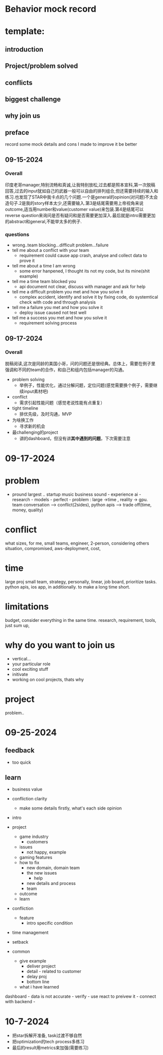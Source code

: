# Behavior mock record
# template:
## introduction

## Project/problem solved


## conflicts 

## biggest challenge

## why join us
## preface

record some mock details and cons I made to improve it be better

## 09-15-2024
### Overall
印度老哥manager,特别流畅和真诚,让我特别放松,过去都是照本宣科,第一次脱稿回答,过去的input犹如自己的武器一般可以自由的排列组合,但还需要持续的输入和练习.也发现了STAR中我卡点的几个问题.一个是general的opinion(对问题)不太会造句子.2是我的story样本太少,还需要输入.第3是结尾需要用上帝视角来说outcome,适当用number和value(customer value)来包装.第4是结尾可以reverse question来询问是否有疑问和是否需要更加深入.最后就是intro需要更加的abstract和general,不能举太多的例子.
### questions
- wrong..team blocking...difficult problem...failure
- tell me about a conflict with your team
  - requirement could cause app crash, analyse and collect data to prove it
- tell me about a time I am wrong
  - some error hanpened, I thought its not my code, but its mine(shit example)
- tell me a time team blocked you
    - api document not clear, discuss with manager and ask for help
- tell me a difficult problem you met and how you solve it
    - complex accident, identify and solve it by fixing code, do systemtical check with code and through analysis
- tell me a failure you met and how you solve it
    - deploy issue caused not test well
- tell me a success you met and how you solve it
  - requirement solving process

## 09-17-2024

### Overall
脱稿阅读,这次是同龄的美国小哥，问的问题还是很经典。总体上，需要在例子里强调和不同的team的合作，和自己和组内包括manager的沟通。

- problem solving
  - 举例子，性能优化，通过分解问题，定位问题(感觉需要换个例子，需要继续input素材吧)
- conflict
  - 需求引起性能问题（感觉老说性能有点重复）
- tight timeline
  - 排优先级，及时沟通，MVP
- 为啥换工作
  - 寻求新的机会
- 最challenging的project
  - 讲的dashboard，但没有讲**其中遇到的问题**，下次需要注意

# 09-17-2024
# problem

- pround largest .. startup music business sound - experience ai - research - models - perfect - problem : large ->time , reality -> gpu. team conversation --> conflict(2sides), python apis --> trade off(time, money, quality)
# conflict
what sizes, for me, small teams, engineer, 2-person, considering others situation, compromised, aws-deployment, cost, 

# time
large proj small team, strategy, personally, linear, job board, prioritize tasks. python apis, ios app, in additionally.
to make a long time short.
# limitations
budget, consider everything in the same time. research, requirement, tools, just sum up, 
# why do you want to join us
- vertical...
- your particular role
- cool exciting stuff
- initivate
- working on cool projects, thats why
# project
problem..


# 09-25-2024

## feedback
- too quick
## learn
- business value
- confliction clarity 
  - make some details firstly, what's each side opinion

- intro
- project
    - game industry
      - customers
    - issues
      - not happy, example
    - gaming features
    - how to fix
      - new domain, domain team
      - the new issues
        - help 
      - new details and process
      - team 
    - outcome
    - learn
- confliction
    - feature
      - intro specific condition
- time management
- setback
- common
  - give example
      - deliver project
      - detail - related to customer
      - delay proj
      - bottom line
  - what i have learned

dashboard - data is not accurate - verify - use react to preivew it - connect with backend - 

# 10-7-2024

- 把star拆解开准备, task过渡不够自然
- 把optimization的tech process多练习
- 最后的result用metrics来加强(需要练习)







